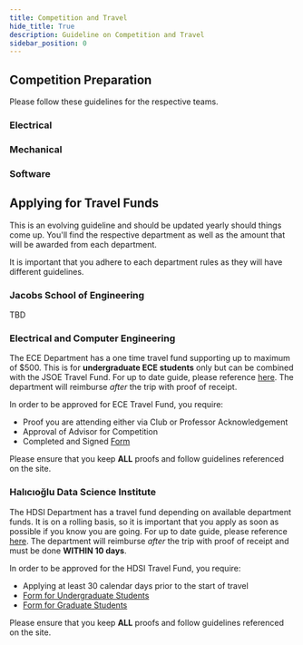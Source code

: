 ```yaml
---
title: Competition and Travel
hide_title: True
description: Guideline on Competition and Travel
sidebar_position: 0
---
```


## Competition Preparation
Please follow these guidelines for the respective teams.

### Electrical

### Mechanical

### Software

## Applying for Travel Funds
This is an evolving guideline and should be updated yearly should things come up. You'll find the respective department as well as the amount that will be awarded from each department.

It is important that you adhere to each department rules as they will have different guidelines.

### Jacobs School of Engineering
TBD

### Electrical and Computer Engineering
The ECE Department has a one time travel fund supporting up to maximum of $500. This is for **undergraduate ECE students** only but can be combined with the JSOE Travel Fund. For up to date guide, please reference [here](https://ece.ucsd.edu/undergraduate/undergraduate-student-life/travel-fund). The department will reimburse *after* the trip with proof of receipt.

In order to be approved for ECE Travel Fund, you require:
- Proof you are attending either via Club or Professor Acknowledgement
- Approval of Advisor for Competition
- Completed and Signed [Form](https://blink.ucsd.edu/_files/travel-tab/Student%20Certification%20for%20Business%2005.pdf?_gl=1*ggp9sd*_gcl_au*MTEzNzE0ODEwNi4xNzQ0MjQ2MjU4*_ga*NDIxODA2MDUuMTczOTg1MjUyMg..*_ga_PWJGRGMV0T*czE3NDc0MzI5MjgkbzIxJGcxJHQxNzQ3NDMzMTE1JGowJGwwJGgw)

Please ensure that you keep **ALL** proofs and follow guidelines referenced on the site.


### Halıcıoğlu Data Science Institute
The HDSI Department has a travel fund depending on available department funds. It is on a rolling basis, so it is important that you apply as soon as possible if you know you are going. For up to date guide, please reference [here](https://datascience.ucsd.edu/funding-initiatives-for-students/). The department will reimburse *after* the trip with proof of receipt and must be done **WITHIN 10 days**.

In order to be approved for the HDSI Travel Fund, you require:
- Applying at least 30 calendar days prior to the start of travel
- [Form for Undergraduate Students](https://docs.google.com/forms/d/e/1FAIpQLScZvgANrLcIMsev3TR6ukKvHRfkJH6AvQVSyn-q45Z3n6yvDw/viewform)
- [Form for Graduate Students](https://docs.google.com/forms/d/e/1FAIpQLSeZMeW1DQYo5F5-Pepx-AmB4dAd-4ckTXNMKQZCoyIY-IyYcA/viewform)

Please ensure that you keep **ALL** proofs and follow guidelines referenced on the site.


